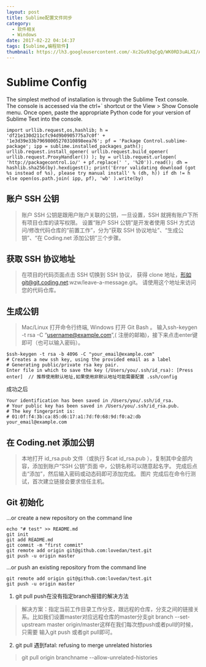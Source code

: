 ```yaml
---
layout: post
title: Sublime配置文件同步
category:
  - 软件相关
  - Windows
date: 2017-02-22 04:14:37
tags: [Sublime,编程软件]
thumbnail: https://lh3.googleusercontent.com/-Xc2Gu93qCgQ/WK0RD3uALXI/AAAAAAAABrc/gjwwbrMYRlE/s0/2017-02-22_13-18-23.png
---
```

<!--excerpt-->

# Sublime Config

The simplest method of installation is through the Sublime Text console. The console is accessed via the ctrl+` shortcut or the View > Show Console menu. Once open, paste the appropriate Python code for your version of Sublime Text into the console.

```
import urllib.request,os,hashlib; h = 'df21e130d211cfc94d9b0905775a7c0f' + '1e3d39e33b79698005270310898eea76'; pf = 'Package Control.sublime-package'; ipp = sublime.installed_packages_path(); urllib.request.install_opener( urllib.request.build_opener( urllib.request.ProxyHandler()) ); by = urllib.request.urlopen( 'http://packagecontrol.io/' + pf.replace(' ', '%20')).read(); dh = hashlib.sha256(by).hexdigest(); print('Error validating download (got %s instead of %s), please try manual install' % (dh, h)) if dh != h else open(os.path.join( ipp, pf), 'wb' ).write(by)
```

## 账户 SSH 公钥
> 账户 SSH 公钥是跟用户账户关联的公钥，一旦设置，SSH 就拥有账户下所有项目仓库的读写权限。 设置“账户 SSH 公钥”是开发者使用 SSH 方式访问/修改代码仓库的“前置工作”，分为“获取 SSH 协议地址”、“生成公钥”、“在 Coding.net 添加公钥”三个步骤。

## 获取 SSH 协议地址
>在项目的代码页面点击 SSH 切换到 SSH 协议， 获得 clone 地址，形如git@git.coding.net:wzw/leave-a-message.git。 请使用这个地址来访问您的代码仓库。

## 生成公钥
> Mac/Linux 打开命令行终端, Windows 打开 Git Bash 。 输入ssh-keygen -t rsa -C “username@example.com”,( 注册的邮箱)，接下来点击enter键即可（也可以输入密码）。

```
$ssh-keygen -t rsa -b 4096 -C "your_email@example.com"
# Creates a new ssh key, using the provided email as a label
# Generating public/private rsa key pair.
Enter file in which to save the key (/Users/you/.ssh/id_rsa): [Press enter]  // 推荐使用默认地址,如果使用非默认地址可能需要配置 .ssh/config
```

成功之后

```
Your identification has been saved in /Users/you/.ssh/id_rsa.
# Your public key has been saved in /Users/you/.ssh/id_rsa.pub.
# The key fingerprint is:
# 01:0f:f4:3b:ca:85:d6:17:a1:7d:f0:68:9d:f0:a2:db your_email@example.com
```

## 在 Coding.net 添加公钥
>本地打开 id_rsa.pub 文件（或执行 $cat id_rsa.pub ），复制其中全部内容，添加到账户“SSH 公钥”页面 中，公钥名称可以随意起名字。
完成后点击“添加”，然后输入密码或动态码即可添加完成。 图片
完成后在命令行测试，首次建立链接会要求信任主机。

## Git 初始化

…or create a new repository on the command line
```
echo "# test" >> README.md
git init
git add README.md
git commit -m "first commit"
git remote add origin git@github.com:lovedan/test.git
git push -u origin master
```
…or push an existing repository from the command line
```
git remote add origin git@github.com:lovedan/test.git
git push -u origin master
```

1. git pull push在没有指定branch报错的解决方法
> 解决方案：指定当前工作目录工作分支，跟远程的仓库，分支之间的链接关系。比如我们设置master对应远程仓库的master分支git branch --set-upstream master origin/master这样在我们每次想push或者pull的时候，只需要 输入git push 或者git pull即可。

2. git pull 遇到fatal: refusing to merge unrelated histories
> git pull origin branchname --allow-unrelated-histories